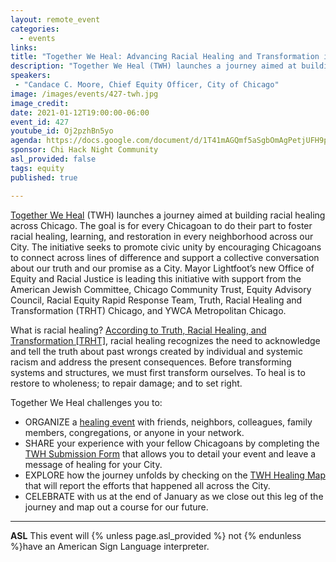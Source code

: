 ```yaml
---
layout: remote_event
categories:
  - events
links: 
title: "Together We Heal: Advancing Racial Healing and Transformation in Chicago"
description: "Together We Heal (TWH) launches a journey aimed at building racial healing across Chicago. The goal is for every Chicagoan to do their part to foster racial healing, learning, and restoration in every neighborhood across our City. The initiative seeks to promote civic unity by encouraging Chicagoans to connect across lines of difference and support a collective conversation about our truth and our promise as a City."
speakers:
 - "Candace C. Moore, Chief Equity Officer, City of Chicago"
image: /images/events/427-twh.jpg
image_credit:
date: 2021-01-12T19:00:00-06:00
event_id: 427
youtube_id: Oj2pzhBn5yo
agenda: https://docs.google.com/document/d/1T41mAGQmf5aSgbOmAgPetjUFH9pyZ1HpFWKS6v3heZU/edit?usp=sharing
sponsor: Chi Hack Night Community
asl_provided: false
tags: equity
published: true

---
```


[Together We Heal](https://www.chicago.gov/city/en/sites/together-we-heal/home.html) (TWH) launches a journey aimed at building racial healing across Chicago. The goal is for every Chicagoan to do their part to foster racial healing, learning, and restoration in every neighborhood across our City. The initiative seeks to promote civic unity by encouraging Chicagoans to connect across lines of difference and support a collective conversation about our truth and our promise as a City.  Mayor Lightfoot’s new Office of Equity and Racial Justice is leading this initiative with support from the American Jewish Committee, Chicago Community Trust, Equity Advisory Council, Racial Equity Rapid Response Team, Truth, Racial Healing and Transformation (TRHT) Chicago, and YWCA Metropolitan Chicago. 

What is racial healing? [According to Truth, Racial Healing, and Transformation [TRHT]](https://www.transformchi.com/about), racial healing recognizes the need to acknowledge and tell the truth about past wrongs created by individual and systemic racism and address the present consequences. Before transforming systems and structures, we must first transform ourselves. To heal is to restore to wholeness; to repair damage; and to set right.  
 
Together We Heal challenges you to: 
 - ORGANIZE a [healing event](https://www.chicago.gov/city/en/sites/together-we-heal/home/the-toolkit.html) with friends, neighbors, colleagues, family members, congregations, or anyone in your network. 
 - SHARE your experience with your fellow Chicagoans by completing the [TWH Submission Form](https://www.chicago.gov/city/en/sites/together-we-heal/home/form.html) that allows you to detail your event and leave a message of healing for your City. 
 - EXPLORE how the journey unfolds by checking on the [TWH Healing Map](https://www.chicago.gov/city/en/sites/together-we-heal/home/map.html) that will report the efforts that happened all across the City. 
 - CELEBRATE with us at the end of January as we close out this leg of the journey and map out a course for our future. 

---

**ASL** This event will {% unless page.asl_provided %} not {% endunless %}have an American Sign Language interpreter.
